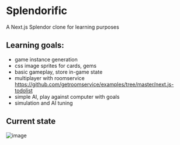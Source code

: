 # Splendorific

A Next.js Splendor clone for learning purposes

## Learning goals:

 - game instance generation
 - css image sprites for cards, gems
 - basic gameplay, store in-game state
 - multiplayer with roomservice https://github.com/getroomservice/examples/tree/master/next.js-todolist
 - simple AI, play against computer with goals
 - simulation and AI tuning

## Current state

![image](https://user-images.githubusercontent.com/57601245/167269950-9dd90ecb-7af9-4873-98cd-db4d0758c4d3.png)
